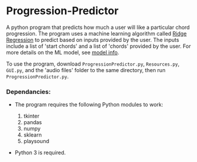 # Progression-Predictor
A python program that predicts how much a user will like a particular chord progression.
The program uses a machine learning algorithm called [Ridge Regression](https://scikit-learn.org/stable/modules/generated/sklearn.linear_model.Ridge.html) to predict based on inputs provided by the user. The inputs include a list of 'start chords' and a list of 'chords' provided by the user. For more details on the ML model, see [model info](model-info.md).

To use the program, download `ProgressionPredictor.py`, `Resources.py`, `GUI.py`, and the 'audio files' folder to the same directory, then run `ProgressionPredictor.py`.


### Dependancies:
- The program requires the following Python modules to work:
  1. tkinter
  2. pandas
  3. numpy
  4. sklearn
  5. playsound

- Python 3 is required.
